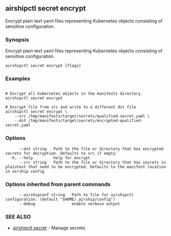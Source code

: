 ## airshipctl secret encrypt

Encrypt plain text yaml files representing Kubernetes objects consisting of sensitive configuration.

### Synopsis

Encrypt plain text yaml files representing Kubernetes objects consisting of sensitive configuration.

```
airshipctl secret encrypt [flags]
```

### Examples

```

# Encrypt all kubernetes objects in the manifests directory.
airshipctl secret encrypt

# Encrypt file from src and write to a different dst file
airshipctl secret encrypt \
	--src /tmp/manifests/target/secrets/qualified-secret.yaml \
	--dst /tmp/manifests/target/secrets/encrypted-qualified-secret.yaml

```

### Options

```
      --dst string   Path to the file or directory that has encrypted secrets for decryption. Defaults to src if empty.
  -h, --help         help for encrypt
      --src string   Path to the file or directory that has secrets in plaintext that need to be encrypted. Defaults to the manifest location in airship config
```

### Options inherited from parent commands

```
      --airshipconf string   Path to file for airshipctl configuration. (default "$HOME/.airship/config")
      --debug                enable verbose output
```

### SEE ALSO

* [airshipctl secret](airshipctl_secret.md)	 - Manage secrets

